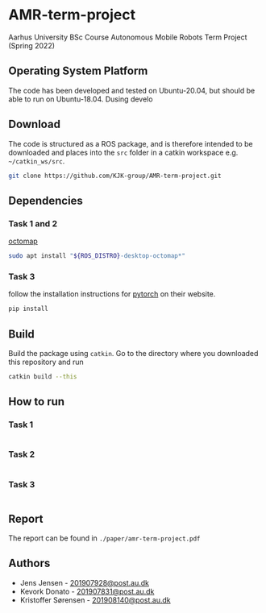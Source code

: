 # AMR-term-project
Aarhus University BSc Course Autonomous Mobile Robots Term Project (Spring 2022)


## Operating System Platform

The code has been developed and tested on Ubuntu-20.04, but should be able to run on Ubuntu-18.04. Dusing develo




## Download

The code is structured as a ROS package, and is therefore intended to be downloaded and places into the
`src` folder in a catkin workspace e.g. `~/catkin_ws/src`.

```sh
git clone https://github.com/KJK-group/AMR-term-project.git 
```
 
## Dependencies

### Task 1 and 2

[octomap](https://github.com/OctoMap/octomap)

```sh
sudo apt install "${ROS_DISTRO}-desktop-octomap*"
```

### Task 3

follow the installation instructions for [pytorch](https://pytorch.org/) on their website.

```sh
pip install 
```

## Build
Build the package using `catkin`. Go to the directory where you downloaded this repository and run
```sh
catkin build --this
```

## How to run


### Task 1
```sh

```

### Task 2
```sh

```

### Task 3
```sh

```

## Report
The report can be found in `./paper/amr-term-project.pdf`


## Authors

- Jens Jensen - 201907928@post.au.dk
- Kevork Donato - 201907831@post.au.dk
- Kristoffer Sørensen - 201908140@post.au.dk
